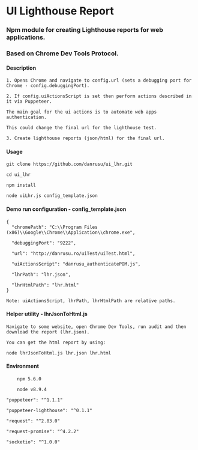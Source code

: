 # UI Lighthouse Report 

### Npm module for creating Lighthouse reports for web applications.

### Based on Chrome Dev Tools Protocol.

#### Description

    1. Opens Chrome and navigate to config.url (sets a debugging port for Chrome - config.debuggingPort). 

    2. If config.uiActionsScript is set then perform actions described in it via Puppeteer. 
    
    The main goal for the ui actions is to automate web apps authentication. 

    This could change the final url for the lighthouse test.

    3. Create lighthouse reports (json/html) for the final url.

#### Usage

    git clone https://github.com/danrusu/ui_lhr.git

    cd ui_lhr

    npm install

    node uiLhr.js config_template.json

#### Demo run configuration - config_template.json

    {
      "chromePath": "C:\\Program Files (x86)\\Google\\Chrome\\Application\\chrome.exe",

      "debuggingPort": "9222",

      "url": "http://danrusu.ro/uiTest/uiTest.html",

      "uiActionsScript": "danrusu_authenticatePOM.js",

      "lhrPath": "lhr.json",

      "lhrHtmlPath": "lhr.html"
    }

    Note: uiActionsScript, lhrPath, lhrHtmlPath are relative paths.

#### Helper utility - lhrJsonToHtml.js

    Navigate to some website, open Chrome Dev Tools, run audit and then download the report (lhr.json).

    You can get the html report by using:

    node lhrJsonToHtml.js lhr.json lhr.html


#### Environment

        npm 5.6.0

        node v8.9.4

    "puppeteer": "^1.1.1"
    
    "puppeteer-lighthouse": "^0.1.1"
    
    "request": "^2.83.0"
    
    "request-promise": "^4.2.2"
    
    "socketio": "^1.0.0"
